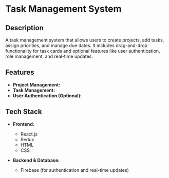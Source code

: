 # Task Management System

## Description
A task management system that allows users to create projects, add tasks, assign priorities, and manage due dates. It includes drag-and-drop functionality for task cards and optional features like user authentication, role management, and real-time updates.

## Features
- **Project Management:**
- **Task Management:**
- **User Authentication (Optional):**

## Tech Stack
- **Frontend:**
  - React.js
  - Redux
  - HTML
  - CSS
  
- **Backend & Database:**
  - Firebase (for authentication and real-time updates)
